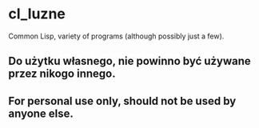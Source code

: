 # cl_luzne

Common Lisp, variety of programs (although possibly just a few).

## Do użytku własnego, nie powinno być używane przez nikogo innego.

## For personal use only, should not be used by anyone else.
